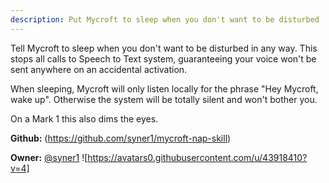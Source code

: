 ```yaml
---
description: Put Mycroft to sleep when you don't want to be disturbed
---
```

Tell Mycroft to sleep when you don't want to be disturbed in any way.
This stops all calls to Speech to Text system, guaranteeing your voice won't
be sent anywhere on an accidental activation.

When sleeping, Mycroft will only listen locally for the phrase "Hey Mycroft,
wake up". Otherwise the system will be totally silent and won't bother you.

On a Mark 1 this also dims the eyes.

**Github:** (https://github.com/syner1/mycroft-nap-skill)

**Owner:** [@syner1](https://github.com/syner1) ![https://avatars0.githubusercontent.com/u/43918410?v=4]

